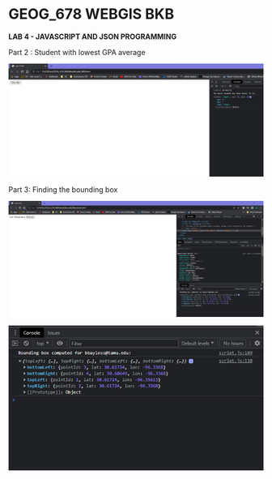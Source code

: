 # GEOG_678 WEBGIS BKB

**LAB 4 - JAVASCRIPT AND JSON PROGRAMMING**

Part 2 : Student with lowest GPA average

![1681685235879](image/README/1681685235879.png)

Part 3: Finding the bounding box

![1681775009863](image/README/1681775009863.png)

![1681775032748](image/README/1681775032748.png)

